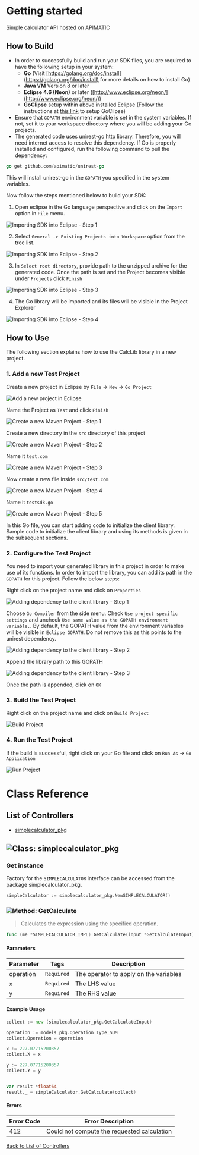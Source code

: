 # Getting started

Simple calculator API hosted on APIMATIC

## How to Build


* In order to successfully build and run your SDK files, you are required to have the following setup in your system:
    * **Go**  (Visit [https://golang.org/doc/install](https://golang.org/doc/install) for more details on how to install Go)
    * **Java VM** Version 8 or later
    * **Eclipse 4.6 (Neon)** or later ([http://www.eclipse.org/neon/](http://www.eclipse.org/neon/))
    * **GoClipse** setup within above installed Eclipse (Follow the instructions at [this link](https://github.com/GoClipse/goclipse/blob/latest/documentation/Installation.md#instructions) to setup GoClipse)
* Ensure that ```GOPATH``` environment variable is set in the system variables. If not, set it to your workspace directory where you will be adding your Go projects.
* The generated code uses unirest-go http library. Therefore, you will need internet access to resolve this dependency. If Go is properly installed and configured, run the following command to pull the dependency:

```Go
go get github.com/apimatic/unirest-go
```

This will install unirest-go in the ```GOPATH``` you specified in the system variables.

Now follow the steps mentioned below to build your SDK:

1. Open eclipse in the Go language perspective and click on the ```Import``` option in ```File``` menu.

![Importing SDK into Eclipse - Step 1](https://apidocs.io/illustration/go?step=import0)

2. Select ```General -> Existing Projects into Workspace``` option from the tree list.

![Importing SDK into Eclipse - Step 2](https://apidocs.io/illustration/go?step=import1)

3. In ```Select root directory```, provide path to the unzipped archive for the generated code. Once the path is set and the Project becomes visible under ```Projects``` click ```Finish```

![Importing SDK into Eclipse - Step 3](https://apidocs.io/illustration/go?step=import2&workspaceFolder=Calc-GoLang&projectName=calc_lib)

4. The Go library will be imported and its files will be visible in the Project Explorer

![Importing SDK into Eclipse - Step 4](https://apidocs.io/illustration/go?step=import3&projectName=calc_lib)

## How to Use

The following section explains how to use the CalcLib library in a new project.

### 1. Add a new Test Project

Create a new project in Eclipse by ```File``` -> ```New``` -> ```Go Project```

![Add a new project in Eclipse](https://apidocs.io/illustration/go?step=createNewProject0)

Name the Project as ```Test``` and click ```Finish```

![Create a new Maven Project - Step 1](https://apidocs.io/illustration/go?step=createNewProject1)

Create a new directory in the ```src``` directory of this project

![Create a new Maven Project - Step 2](https://apidocs.io/illustration/go?step=createNewProject2&projectName=calc_lib)

Name it ```test.com```

![Create a new Maven Project - Step 3](https://apidocs.io/illustration/go?step=createNewProject3&projectName=calc_lib)

Now create a new file inside ```src/test.com```

![Create a new Maven Project - Step 4](https://apidocs.io/illustration/go?step=createNewProject4&projectName=calc_lib)

Name it ```testsdk.go```

![Create a new Maven Project - Step 5](https://apidocs.io/illustration/go?step=createNewProject5&projectName=calc_lib)

In this Go file, you can start adding code to initialize the client library. Sample code to initialize the client library and using its methods is given in the subsequent sections.

### 2. Configure the Test Project

You need to import your generated library in this project in order to make use of its functions. In order to import the library, you can add its path in the ```GOPATH``` for this project. Follow the below steps:

Right click on the project name and click on ```Properties```

![Adding dependency to the client library - Step 1](https://apidocs.io/illustration/go?step=testProject0&projectName=calc_lib)

Choose ```Go Compiler``` from the side menu. Check ```Use project specific settings``` and uncheck ```Use same value as the GOPATH environment variable.```. By default, the GOPATH value from the environment variables will be visible in ```Eclipse GOPATH```. Do not remove this as this points to the unirest dependency.

![Adding dependency to the client library - Step 2](https://apidocs.io/illustration/go?step=testProject1)

Append the library path to this GOPATH

![Adding dependency to the client library - Step 3](https://apidocs.io/illustration/go?step=testProject2&workspaceFolder=Calc-GoLang)

Once the path is appended, click on ```OK```

### 3. Build the Test Project

Right click on the project name and click on ```Build Project```

![Build Project](https://apidocs.io/illustration/go?step=buildProject&projectName=calc_lib)

### 4. Run the Test Project

If the build is successful, right click on your Go file and click on ```Run As``` -> ```Go Application```

![Run Project](https://apidocs.io/illustration/go?step=runProject&projectName=calc_lib)

# Class Reference

## <a name="list_of_controllers"></a>List of Controllers

* [simplecalculator_pkg](#simplecalculator_pkg)

## <a name="simplecalculator_pkg"></a>![Class: ](https://apidocs.io/img/class.png ".simplecalculator_pkg") simplecalculator_pkg

### Get instance

Factory for the ``` SIMPLECALCULATOR ``` interface can be accessed from the package simplecalculator_pkg.

```go
simpleCalculator := simplecalculator_pkg.NewSIMPLECALCULATOR()
```

### <a name="get_calculate"></a>![Method: ](https://apidocs.io/img/method.png ".simplecalculator_pkg.GetCalculate") GetCalculate

> Calculates the expression using the specified operation.


```go
func (me *SIMPLECALCULATOR_IMPL) GetCalculate(input *GetCalculateInput)(*float64,error)
```

#### Parameters

| Parameter | Tags | Description |
|-----------|------|-------------|
| operation |  ``` Required ```  | The operator to apply on the variables |
| x |  ``` Required ```  | The LHS value |
| y |  ``` Required ```  | The RHS value |


#### Example Usage

```go
collect := new (simplecalculator_pkg.GetCalculateInput)

operation := models_pkg.Operation Type_SUM
collect.Operation = operation

x := 227.07715200357
collect.X = x

y := 227.07715200357
collect.Y = y


var result *float64
result,_ = simpleCalculator.GetCalculate(collect)

```

#### Errors
 
| Error Code | Error Description |
|------------|-------------------|
| 412 | Could not compute the requested calculation |



[Back to List of Controllers](#list_of_controllers)



